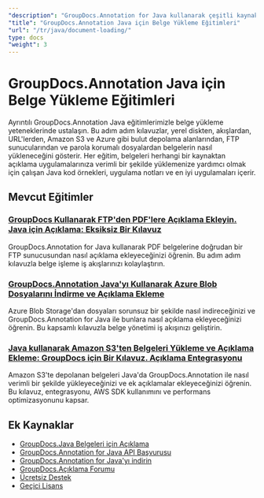 ```yaml
---
"description": "GroupDocs.Annotation for Java kullanarak çeşitli kaynaklardan belge yüklemeye yönelik adım adım eğitimler."
"title": "GroupDocs.Annotation Java için Belge Yükleme Eğitimleri"
"url": "/tr/java/document-loading/"
type: docs
"weight": 3
---
```


# GroupDocs.Annotation Java için Belge Yükleme Eğitimleri

Ayrıntılı GroupDocs.Annotation Java eğitimlerimizle belge yükleme yeteneklerinde ustalaşın. Bu adım adım kılavuzlar, yerel diskten, akışlardan, URL'lerden, Amazon S3 ve Azure gibi bulut depolama alanlarından, FTP sunucularından ve parola korumalı dosyalardan belgelerin nasıl yükleneceğini gösterir. Her eğitim, belgeleri herhangi bir kaynaktan açıklama uygulamalarınıza verimli bir şekilde yüklemenize yardımcı olmak için çalışan Java kod örnekleri, uygulama notları ve en iyi uygulamaları içerir.

## Mevcut Eğitimler

### [GroupDocs Kullanarak FTP'den PDF'lere Açıklama Ekleyin. Java için Açıklama: Eksiksiz Bir Kılavuz](./annotate-pdf-ftp-groupdocs-java/)
GroupDocs.Annotation for Java kullanarak PDF belgelerine doğrudan bir FTP sunucusundan nasıl açıklama ekleyeceğinizi öğrenin. Bu adım adım kılavuzla belge işleme iş akışlarınızı kolaylaştırın.

### [GroupDocs.Annotation Java'yı Kullanarak Azure Blob Dosyalarını İndirme ve Açıklama Ekleme](./download-annotate-azure-blob-groupdocs-java/)
Azure Blob Storage'dan dosyaları sorunsuz bir şekilde nasıl indireceğinizi ve GroupDocs.Annotation for Java ile bunlara nasıl açıklama ekleyeceğinizi öğrenin. Bu kapsamlı kılavuzla belge yönetimi iş akışınızı geliştirin.

### [Java kullanarak Amazon S3'ten Belgeleri Yükleme ve Açıklama Ekleme: GroupDocs için Bir Kılavuz. Açıklama Entegrasyonu](./annotate-documents-amazon-s3-java-groupdocs/)
Amazon S3'te depolanan belgeleri Java'da GroupDocs.Annotation ile nasıl verimli bir şekilde yükleyeceğinizi ve ek açıklamalar ekleyeceğinizi öğrenin. Bu kılavuz, entegrasyonu, AWS SDK kullanımını ve performans optimizasyonunu kapsar.

## Ek Kaynaklar

- [GroupDocs.Java Belgeleri için Açıklama](https://docs.groupdocs.com/annotation/java/)
- [GroupDocs.Annotation for Java API Başvurusu](https://reference.groupdocs.com/annotation/java/)
- [GroupDocs.Annotation for Java'yı indirin](https://releases.groupdocs.com/annotation/java/)
- [GroupDocs.Açıklama Forumu](https://forum.groupdocs.com/c/annotation)
- [Ücretsiz Destek](https://forum.groupdocs.com/)
- [Geçici Lisans](https://purchase.groupdocs.com/temporary-license/)